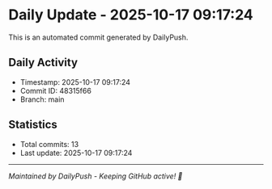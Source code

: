 # Daily Update - 2025-10-17 09:17:24

This is an automated commit generated by DailyPush.

## Daily Activity
- Timestamp: 2025-10-17 09:17:24
- Commit ID: 48315f66
- Branch: main

## Statistics
- Total commits: 13
- Last update: 2025-10-17 09:17:24

---
*Maintained by DailyPush - Keeping GitHub active! 🚀*
